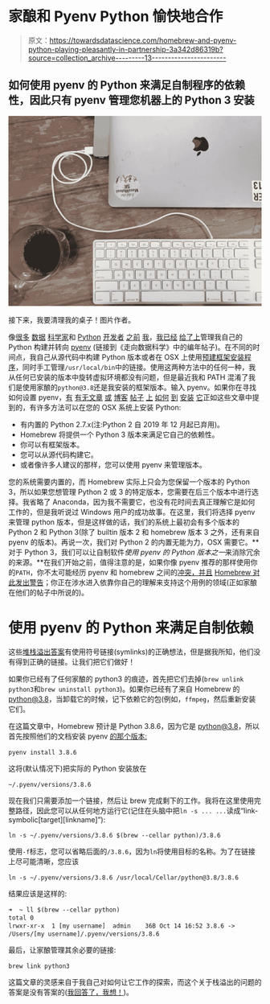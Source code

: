 # 家酿和 Pyenv Python 愉快地合作

> 原文：<https://towardsdatascience.com/homebrew-and-pyenv-python-playing-pleasantly-in-partnership-3a342d86319b?source=collection_archive---------13----------------------->

## 如何使用 pyenv 的 Python 来满足自制程序的依赖性，因此只有 pyenv 管理您机器上的 Python 3 安装

![](img/8487759d6b8ae22a32ec7ac0729a1194.png)

接下来，我要清理我的桌子！图片作者。

像[很多](/how-to-setup-a-python-environment-for-machine-learning-354d6c29a264) [数据](/power-up-your-python-projects-with-visual-studio-code-401f78dd97eb) [科学家](/the-python-dreamteam-27f6f9f08c34)和 [Python](/guide-of-choosing-package-management-tool-for-data-science-project-809a093efd46) [开发者](/how-to-setup-an-awesome-python-environment-for-data-science-or-anything-else-35d358cc95d5) [之前](/managing-virtual-environment-with-pyenv-ae6f3fb835f8) [我](/power-up-your-python-projects-with-visual-studio-code-401f78dd97eb)，[我已经](/setting-up-your-data-science-work-bench-4a8d3a28205c) [给了](/python-environment-101-1d68bda3094d)[上](/the-top-4-virtual-environments-in-python-for-data-scientists-5db1c01fd779)管理我自己的 Python 构建并转向 [pyenv](https://github.com/pyenv/pyenv) (链接到《走向数据科学》中的编年帖子)。在不同的时间点，我自己从源代码中构建 Python 版本或者在 OSX 上使用[预建框架安装程序](https://www.python.org/downloads/mac-osx/)，同时手工管理`/usr/local/bin`中的链接。使用这两种方法中的任何一种，我从任何已安装的版本中旋转虚拟环境都没有问题，但是最近我和 PATH 混淆了我们是使用家酿的`python@3.8`还是我安装的框架版本。输入 pyenv。如果你在寻找如何设置 pyenv，[有](https://amaral.northwestern.edu/resources/guides/pyenv-tutorial) [有](https://opensource.com/article/20/4/pyenv)[无](https://wilsonmar.github.io/pyenv/)[文章](https://realpython.com/intro-to-pyenv/) [或](https://medium.com/python-every-day/python-development-on-macos-with-pyenv-2509c694a808) [博客](https://medium.com/@weights_biases/pyenv-tutorial-for-machine-learning-9638e43a790f) [帖子](https://sourabhbajaj.com/mac-setup/Python/) [上](https://anil.io/blog/python/pyenv/using-pyenv-to-install-multiple-python-versions-tox/) [如何](https://stackabuse.com/managing-python-environments-with-direnv-and-pyenv/) [到](https://duncanleung.com/set-up-python-pyenv-virtualenv-poetry/) [安装](https://binx.io/blog/2019/04/12/installing-pyenv-on-macos/) [它](https://www.digitalocean.com/community/tutorials/how-to-manage-python-with-pyenv-and-direnv)正如这些文章中提到的，有许多方法可以在您的 OSX 系统上安装 Python:

*   有内置的 Python 2.7.x(注:Python 2 自 2019 年 12 月起已弃用)。
*   Homebrew 将提供一个 Python 3 版本来满足它自己的依赖性。
*   你可以有框架版本。
*   您可以从源代码构建它。
*   或者像许多人建议的那样，您可以使用 pyenv 来管理版本。

您的系统需要内置的，而 Homebrew 实际上只会为您保留一个版本的 Python 3，所以如果您想管理 Python 2 或 3 的特定版本，您需要在后三个版本中进行选择。我省略了 Anaconda，因为我不需要它，也没有花时间去真正理解它是如何工作的，但是我听说过 Windows 用户的成功故事。在这里，我们将选择 pyenv 来管理 python 版本，但是这样做的话，我们的系统上最初会有多个版本的 Python 2 和 Python 3(除了 builtin 版本 2 和 homebrew 版本 3 之外，还有来自 pyenv 的版本)。再说一次，我们对 Python 2 的内置无能为力，OSX 需要它。**对于 Python 3，我们可以让自制软件*使用 pyenv 的 Python 版本之一*来消除冗余的来源。**在我们开始之前，值得注意的是，如果你像 pyenv 推荐的那样使用你的`PATH`，你不太可能经历 pyenv 和 homebrew 之间的[冲突，并且](https://stackoverflow.com/questions/32018969/coexistence-of-homebrew-and-pyenv-on-macosx-yosemite/64364243#64364243) [Homebrew 对此发出警告](https://docs.brew.sh/Homebrew-and-Python)；你正在涉水进入依靠你自己的理解来支持这个用例的领域(正如家酿在他们的帖子中所说的)。

# 使用 pyenv 的 Python 来满足自制依赖

这些[堆栈溢出答案](https://stackoverflow.com/questions/30499795/how-can-i-make-homebrews-python-and-pyenv-live-together)有使用符号链接(symlinks)的正确想法，但是据我所知，他们没有得到正确的链接。让我们把它们做好！

如果你已经有了任何家酿的 python3 的痕迹，首先把它们去掉(`brew unlink python3`和`brew uninstall python3`)。如果你已经有了来自 Homebrew 的 python@3.8，当卸载它的时候，记下依赖它的包(例如，`ffmpeg`，然后重新安装它们。

在这篇文章中，Homebrew 预计是 Python 3.8.6，因为它是 python@3.8，所以首先按照他们的文档安装 pyenv [的那个版本:](https://github.com/pyenv/pyenv)

```
pyenv install 3.8.6
```

这将(默认情况下)把实际的 Python 安装放在

```
~/.pyenv/versions/3.8.6
```

现在我们只需要添加一个链接，然后让 brew 完成剩下的工作。我将在这里使用完整路径，因此您可以从任何地方运行它(记住在头脑中把`ln -s ... ...`读成“link-symbolic[target][linkname]”):

```
ln -s ~/.pyenv/versions/3.8.6 $(brew --cellar python)/3.8.6
```

使用`-f`标志，您可以省略后面的`/3.8.6`，因为`ln`将使用目标的名称。为了在链接上尽可能清晰，您应该

```
ln -s ~/.pyenv/versions/3.8.6 /usr/local/Cellar/python@3.8/3.8.6
```

结果应该是这样的:

```
➜  ~ ll $(brew --cellar python)
total 0
lrwxr-xr-x  1 [my username]  admin    36B Oct 14 16:52 3.8.6 ->
/Users/[my username]/.pyenv/versions/3.8.6
```

最后，让家酿管理其余必要的链接:

```
brew link python3
```

这篇文章的灵感来自于我自己对如何让它工作的探索，而这个关于栈溢出的问题的答案是没有答案的([我回答了，我想！](https://stackoverflow.com/a/64364156/2577988))。